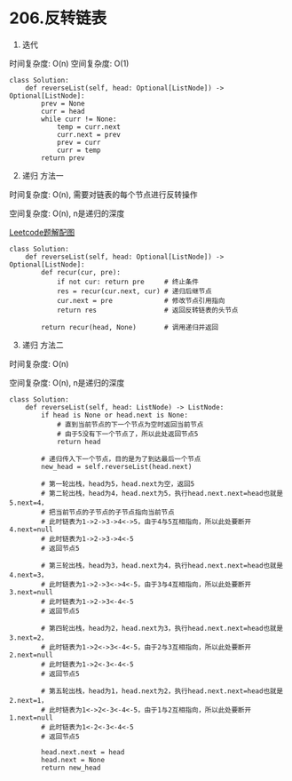 # 206.反转链表
1. 迭代 

时间复杂度: O(n) 空间复杂度: O(1)
```python3
class Solution:
    def reverseList(self, head: Optional[ListNode]) -> Optional[ListNode]:
        prev = None
        curr = head
        while curr != None:
            temp = curr.next
            curr.next = prev
            prev = curr
            curr = temp
        return prev
```
2. 递归 方法一

时间复杂度: O(n), 需要对链表的每个节点进行反转操作

空间复杂度: O(n), n是递归的深度

[Leetcode题解配图](https://leetcode.cn/problems/reverse-linked-list/solutions/2361282/206-fan-zhuan-lian-biao-shuang-zhi-zhen-r1jel)
```python3
class Solution:
    def reverseList(self, head: Optional[ListNode]) -> Optional[ListNode]:
        def recur(cur, pre):
            if not cur: return pre     # 终止条件
            res = recur(cur.next, cur) # 递归后继节点
            cur.next = pre             # 修改节点引用指向
            return res                 # 返回反转链表的头节点
        
        return recur(head, None)       # 调用递归并返回
```
3. 递归 方法二

时间复杂度: O(n) 

空间复杂度: O(n), n是递归的深度
```python3
class Solution:
    def reverseList(self, head: ListNode) -> ListNode:
        if head is None or head.next is None:
            # 直到当前节点的下一个节点为空时返回当前节点
            # 由于5没有下一个节点了，所以此处返回节点5
            return head
        
        # 递归传入下一个节点，目的是为了到达最后一个节点
        new_head = self.reverseList(head.next)
        
        # 第一轮出栈，head为5，head.next为空，返回5
        # 第二轮出栈，head为4，head.next为5，执行head.next.next=head也就是5.next=4，
        # 把当前节点的子节点的子节点指向当前节点
        # 此时链表为1->2->3->4<->5，由于4与5互相指向，所以此处要断开4.next=null
        # 此时链表为1->2->3->4<-5
        # 返回节点5

        # 第三轮出栈，head为3，head.next为4，执行head.next.next=head也就是4.next=3，
        # 此时链表为1->2->3<->4<-5，由于3与4互相指向，所以此处要断开3.next=null
        # 此时链表为1->2->3<-4<-5
        # 返回节点5

        # 第四轮出栈，head为2，head.next为3，执行head.next.next=head也就是3.next=2，
        # 此时链表为1->2<->3<-4<-5，由于2与3互相指向，所以此处要断开2.next=null
        # 此时链表为1->2<-3<-4<-5
        # 返回节点5

        # 第五轮出栈，head为1，head.next为2，执行head.next.next=head也就是2.next=1，
        # 此时链表为1<->2<-3<-4<-5，由于1与2互相指向，所以此处要断开1.next=null
        # 此时链表为1<-2<-3<-4<-5
        # 返回节点5
        
        head.next.next = head
        head.next = None
        return new_head
```
